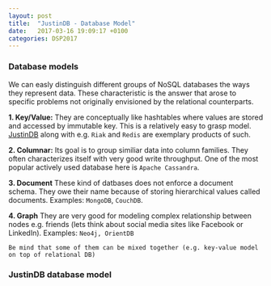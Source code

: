 ```yaml
---
layout: post
title:  "JustinDB - Database Model"
date:   2017-03-16 19:09:17 +0100
categories: DSP2017
---
```


### Database models
We can easly distinguish different groups of NoSQL databases the ways they represent data.
These characteristic is the answer that arose to specific problems not originally envisioned by the relational counterparts.

**1. Key/Value:**
They are conceptually like hashtables where values are stored and accessed by immutable key. This is a relatively easy to grasp model.
[JustinDB][justindb] along with e.g. `Riak` and `Redis` are exemplary products of such.

**2. Columnar:**
Its goal is to group similiar data into column families. They often characterizes itself with very good write throughput.
One of the most popular actively used database here is `Apache Cassandra`.

**3. Document**
These kind of datbases does not enforce a document schema. They owe their name because of storing hierarchical values called documents. Examples: `MongoDB`, `CouchDB`.

**4. Graph**
They are very good for modeling complex relationship between nodes e.g. friends (lets think about social media sites like Facebook or LinkedIn).
Examples: `Neo4j, OrientDB`

```
Be mind that some of them can be mixed together (e.g. key-value model on top of relational DB)
```

### JustinDB database model



[justindb]: https://github.com/speedcom/JustinDB